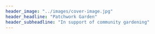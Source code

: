 ```yaml
---
header_image: "../images/cover-image.jpg"
header_headline: "Patchwork Garden"
header_subheadline: "In support of community gardening"
---
```

